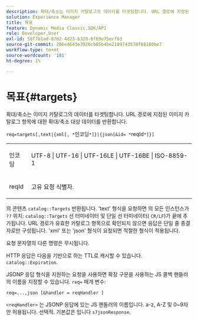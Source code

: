 ```yaml
---
description: 확대/축소는 이미지 카탈로그의 데이터를 타겟팅합니다. URL 경로에 지정된 이미지 카탈로그 항목에 대한 확대/축소 대상 데이터를 반환합니다.
solution: Experience Manager
title: 목표
feature: Dynamic Media Classic,SDK/API
role: Developer,User
exl-id: 58f7b1ad-8762-4d23-b320-6f69e75ecf63
source-git-commit: 206e4643e3926cb85b4be2189743578f88180be7
workflow-type: tm+mt
source-wordcount: '181'
ht-degree: 1%

---
```


# 목표{#targets}

확대/축소는 이미지 카탈로그의 데이터를 타겟팅합니다. URL 경로에 지정된 이미지 카탈로그 항목에 대한 확대/축소 대상 데이터를 반환합니다.

`req=targets[,text|{xml[, *`인코딩`*]}|{json[&id= *`reqId`*]}]`

<table id="simpletable_D64E706258FD4A9C9C8026D97B472FCC"> 
 <tr class="strow"> 
  <td class="stentry"> <p><span class="codeph"><span class="varname"> 인코딩</span> </span> </p> </td> 
  <td class="stentry"> <p><span class="codeph"> UTF-8 | UTF-16 | UTF-16LE | UTF-16BE | ISO-8859-1</span> </p></td> 
 </tr> 
 <tr class="strow"> 
  <td class="stentry"> <p><span class="codeph"><span class="varname"> reqId</span></span> </p></td> 
  <td class="stentry"> <p>고유 요청 식별자. </p></td> 
 </tr> 
</table>

의 콘텐츠 `catalog::Targets` 반환됩니다. &#39;text&#39; 형식을 요청하면 의 모든 인스턴스가 `??` 위치: `catalog::Targets` 선 터미네이터 및 단일 선 터미네이터( `CR/LF`)가 끝에 추가됩니다. URL 경로가 유효한 카탈로그 항목으로 확인되지 않으면 응답은 단일 줄 종결자로만 구성됩니다. &#39;xml&#39; 또는 &#39;json&#39; 형식이 요청되면 적절한 형식이 적용됩니다.

요청 문자열의 다른 명령은 무시됩니다.

HTTP 응답은 다음을 기반으로 하는 TTL로 캐시할 수 있습니다. `catalog::Expiration`.

JSONP 응답 형식을 지원하는 요청을 사용하면 확장 구문을 사용하는 JS 콜백 핸들러의 이름을 지정할 수 있습니다. `req=` 매개 변수:

`req=...,json [&handler = reqHandler ]`

`<reqHandler>` 는 JSONP 응답에 있는 JS 핸들러의 이름입니다. a-z, A-Z 및 0~9자만 허용됩니다. 선택적. 기본값은 입니다 `s7jsonResponse`.
